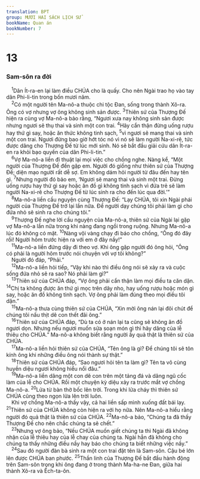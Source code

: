 ```yaml
---
translation: BPT
group: MƯƠI HAI SÁCH LỊCH SỬ
bookName: Quan án 
bookNumber: 7
---
```


<div class="title"><h1>13</h1><h3>Sam-sôn ra đời</h3></div>
<span class="verse cac_13_1"> <sup>1</sup>Dân Ít-ra-en lại làm điều CHÚA cho là quấy. Cho nên Ngài trao họ vào tay dân Phi-li-tin trong bốn mươi năm.<br/></span>
<span class="verse cac_13_2"> <sup>2</sup>Có một người tên Ma-nô-a thuộc chi tộc Đan, sống trong thành Xô-ra. Ông có vợ nhưng vợ ông không sinh sản được.</span>
<span class="verse cac_13_3"><sup>3</sup>Thiên sứ của Thượng Đế hiện ra cùng vợ Ma-nô-a bảo rằng, “Ngươi xưa nay không sinh sản được nhưng ngươi sẽ thụ thai và sinh một con trai.</span>
<span class="verse cac_13_4"><sup>4</sup>Hãy cẩn thận đừng uống rượu hay thứ gì say, hoặc ăn thức không tinh sạch,</span>
<span class="verse cac_13_5"><sup>5</sup>vì ngươi sẽ mang thai và sinh một con trai. Ngươi đừng bao giờ hớt tóc nó vì nó sẽ làm người Na-xi-rê, tức được dâng cho Thượng Đế từ lúc mới sinh. Nó sẽ bắt đầu giải cứu dân Ít-ra-en ra khỏi bạo quyền của dân Phi-li-tin.”<br/></span>
<span class="verse cac_13_6"> <sup>6</sup>Vợ Ma-nô-a liền đi thuật lại mọi việc cho chồng nghe. Nàng kể, “Một người của Thượng Đế đến gặp em. Người đó giống như thiên sứ của Thượng Đế; diện mạo người rất dễ sợ. Em không dám hỏi người từ đâu đến hay tên gì.</span>
<span class="verse cac_13_7"><sup>7</sup>Nhưng người đó bảo em, ‘Ngươi sẽ mang thai và sinh một trai. Đừng uống rượu hay thứ gì say hoặc ăn đồ gì không tinh sạch vì đứa trẻ sẽ làm người Na-xi-rê cho Thượng Đế từ lúc sinh ra cho đến lúc qua đời.’”<br/></span>
<span class="verse cac_13_8"> <sup>8</sup>Ma-nô-a liền cầu nguyện cùng Thượng Đế: “Lạy CHÚA, tôi xin Ngài phái người của Thượng Đế trở lại lần nữa. Để người dạy chúng tôi phải làm gì cho đứa nhỏ sẽ sinh ra cho chúng tôi.”<br/></span>
<span class="verse cac_13_9"> <sup>9</sup>Thượng Đế nghe lời cầu nguyện của Ma-nô-a, thiên sứ của Ngài lại gặp vợ Ma-nô-a lần nữa trong khi nàng đang ngồi trong ruộng. Nhưng Ma-nô-a lúc đó không có mặt.</span>
<span class="verse cac_13_10"><sup>10</sup>Nàng vội vàng chạy đi báo cho chồng, “Ông đó đây rồi! Người hôm trước hiện ra với em ở đây nầy!”<br/></span>
<span class="verse cac_13_11"> <sup>11</sup>Ma-nô-a liền đứng dậy đi theo vợ. Khi ông gặp người đó ông hỏi, “Ông có phải là người hôm trước nói chuyện với vợ tôi không?”<br/> Người đó đáp, “Phải.”<br/></span>
<span class="verse cac_13_12"> <sup>12</sup>Ma-nô-a liền hỏi tiếp, “Vậy khi nào thì điều ông nói sẽ xảy ra và cuộc sống đứa nhỏ sẽ ra sao? Nó phải làm gì?”<br/></span>
<span class="verse cac_13_13"> <sup>13</sup>Thiên sứ của CHÚA đáp, “Vợ ông phải cẩn thận làm mọi điều ta căn dặn.</span>
<span class="verse cac_13_14"><sup>14</sup>Chị ta không được ăn thứ gì mọc trên dây nho, hay uống rượu hoặc món gì say, hoặc ăn đồ không tinh sạch. Vợ ông phải làm đúng theo mọi điều tôi dặn.”<br/></span>
<span class="verse cac_13_15"> <sup>15</sup>Ma-nô-a thưa cùng thiên sứ của CHÚA, “Xin mời ông nán lại đôi chút để chúng tôi nấu thịt dê con thết đãi ông.”<br/></span>
<span class="verse cac_13_16"> <sup>16</sup>Thiên sứ của CHÚA đáp, “Dù ta có ở nán lại ta cũng sẽ không ăn đồ ngươi dọn. Nhưng nếu ngươi muốn sửa soạn món gì thì hãy dâng của lễ thiêu cho CHÚA.” Ma-nô-a không biết rằng người ấy quả thật là thiên sứ của CHÚA.<br/></span>
<span class="verse cac_13_17"> <sup>17</sup>Ma-nô-a liền hỏi thiên sứ của CHÚA, “Tên ông là gì? Để chúng tôi sẽ tôn kính ông khi những điều ông nói thành sự thật.”<br/></span>
<span class="verse cac_13_18"> <sup>18</sup>Thiên sứ của CHÚA đáp, “Sao ngươi hỏi tên ta làm gì? Tên ta vô cùng huyền diệu ngươi không hiểu nổi đâu.”<br/></span>
<span class="verse cac_13_19"> <sup>19</sup>Ma-nô-a liền dâng một con dê con trên một tảng đá và dâng ngũ cốc làm của lễ cho CHÚA. Rồi một chuyện kỳ diệu xảy ra trước mắt vợ chồng Ma-nô-a.</span>
<span class="verse cac_13_20"><sup>20</sup>Lửa từ bàn thờ bốc lên trời. Trong khi lửa cháy thì thiên sứ CHÚA cũng theo ngọn lửa lên trời luôn.<br/> Khi vợ chồng Ma-nô-a thấy vậy, cả hai liền sấp mình xuống đất bái lạy.</span>
<span class="verse cac_13_21"><sup>21</sup>Thiên sứ của CHÚA không còn hiện ra với họ nữa. Nên Ma-nô-a hiểu rằng người đó quả thật là thiên sứ của CHÚA.</span>
<span class="verse cac_13_22"><sup>22</sup>Ma-nô-a bảo, “Chúng ta đã thấy Thượng Đế cho nên chắc chúng ta sẽ chết.”<br/></span>
<span class="verse cac_13_23"> <sup>23</sup>Nhưng vợ ông bảo, “Nếu CHÚA muốn giết chúng ta thì Ngài đã không nhận của lễ thiêu hay của lễ chay của chúng ta. Ngài hẳn đã không cho chúng ta thấy những điều nầy hay báo cho chúng ta biết những việc nầy.”<br/></span>
<span class="verse cac_13_24"> <sup>24</sup>Sau đó người đàn bà sinh ra một con trai đặt tên là Sam-sôn. Cậu bé lớn lên được CHÚA ban phước.</span>
<span class="verse cac_13_25"><sup>25</sup>Thần linh của Thượng Đế bắt đầu hành động trên Sam-sôn trong khi ông đang ở trong thành Ma-ha-ne Đan, giữa hai thành Xô-ra và Ếch-ta-ôn.<br/></span>
